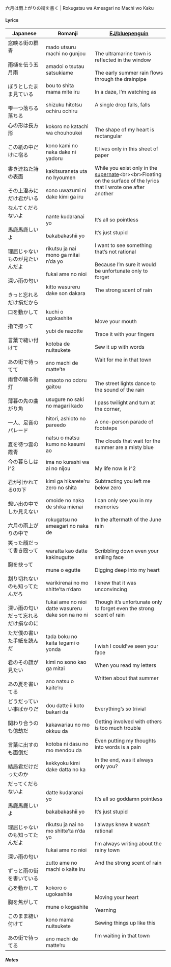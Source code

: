 六月は雨上がりの街を書く | Rokugatsu wa Ameagari no Machi wo Kaku
#### Lyrics

| Japanese                                                                          | Romanji                                                                                                                                                | [EJ/bluepenguin](https://ejtranslations.wordpress.com/2020/06/06/yorushika-rokugatsu-wa-ameagari-no-machi-o-kaku/)                                                                                                                                                                                                                                                   |
| --------------------------------------------------------------------------------- | ------------------------------------------------------------------------------------------------------------------------------------------------------ | -------------------------------------------------------------------------------------------------------------------------------------------------------------------------------------------------------------------------------------------------------------------------------------------------------------------------------------------------------------------- |
| 窓映る街の群青<br><br>雨樋を伝う五月雨<br><br>ぼうとしたまま見ている<br><br>雫一つ落ちる　落ちる                      | mado utsuru machi no gunjou<br><br>amadoi o tsutau satsukiame<br><br>bou to shita mama mite iru<br><br>shizuku hitotsu ochiru ochiru                   | The ultramarine town is reflected in the window<br><br>The early summer rain flows through the drainpipe<br><br>In a daze, I’m watching as<br><br>A single drop falls, falls                                                                                                                                                                                         |
| 心の形は長方形<br><br>この紙の中だけに宿る<br><br>書き連ねた詩の表面<br><br>その上澄みにだけ君がいる                    | kokoro no katachi wa chouhoukei<br><br>kono kami no naka dake ni yadoru<br><br>kakitsuraneta uta no hyoumen<br><br>sono uwazumi ni dake kimi ga iru    | The shape of my heart is rectangular<br><br>It lives only in this sheet of paper<br><br>While you exist only in the [supernate](https://www.thoughtco.com/definition-of-supernate-604666#:~:text=In%20chemistry%2C%20the%20supernate%20is,above%20the%20pellet%20from%20centrifugation.)<br><br>Floating on the surface of the lyrics that I wrote one after another |
| なんてくだらないよ<br><br>馬鹿馬鹿しいよ<br><br>理屈じゃないものが見たいんだよ<br><br>深い雨の匂い<br><br>きっと忘れるだけ損だから | nante kudaranai yo<br><br>bakabakashii yo<br><br>rikutsu ja nai mono ga mitai n’da yo<br><br>fukai ame no nioi<br><br>kitto wasureru dake son dakara   | It’s all so pointless<br><br>It’s just stupid<br><br>I want to see something that’s not rational<br><br>Because I’m sure it would be unfortunate only to forget<br><br>The strong scent of rain                                                                                                                                                                      |
| 口を動かして<br><br>指で擦って<br><br>言葉で縫い付けて<br><br>あの街で待ってて                               | kuchi o ugokashite<br><br>yubi de nazotte<br><br>kotoba de nuitsukete<br><br>ano machi de matte’te                                                     | Move your mouth<br><br>Trace it with your fingers<br><br>Sew it up with words<br><br>Wait for me in that town                                                                                                                                                                                                                                                        |
| 雨音の踊る街灯<br><br>薄暮の先の曲がり角<br><br>一人、足音のパレード<br><br>夏を待つ雲の霞青                        | amaoto no odoru gaitou<br><br>usugure no saki no magari kado<br><br>hitori, ashioto no pareedo<br><br>natsu o matsu kumo no kasumi ao                  | The street lights dance to the sound of the rain<br><br>I pass twilight and turn at the corner,<br><br>A one-person parade of footsteps<br><br>The clouds that wait for the summer are a misty blue                                                                                                                                                                  |
| 今の暮らしはi^2<br><br>君が引かれてる0の下<br><br>想い出の中でしか見えない<br><br>六月の雨上がりの中で                 | ima no kurashi wa ai no nijou<br><br>kimi ga hikarete’ru zero no shita<br><br>omoide no naka de shika mienai<br><br>rokugatsu no ameagari no naka de   | My life now is i^2<br><br>Subtracting you left me below zero<br><br>I can only see you in my memories<br><br>In the aftermath of the June rain                                                                                                                                                                                                                       |
| 笑った顔だって書き殴って<br><br>胸を抉って<br><br>割り切れないのも知ってたんだろ<br><br>深い雨の匂いだって忘れるだけ損なのに        | waratta kao datte kakinugutte<br><br>mune o egutte<br><br>warikirenai no mo shitte’ta n’daro<br><br>fukai ame no nioi datte wasureru dake son na no ni | Scribbling down even your smiling face<br><br>Digging deep into my heart<br><br>I knew that it was unconvincing<br><br>Though it’s unfortunate only to forget even the strong scent of rain                                                                                                                                                                          |
| ただ僕の書いた手紙を読んだ<br><br>君のその顔が見たい<br><br>あの夏を書いてる                                    | tada boku no kaita tegami o yonda<br><br>kimi no sono kao ga mitai<br><br>ano natsu o kaite’ru                                                         | I wish I could’ve seen your face<br><br>When you read my letters<br><br>Written about that summer                                                                                                                                                                                                                                                                    |
| どうだっていい事ばかりだ<br><br>関わり合うのも億劫だ<br><br>言葉に出すのも面倒だ<br><br>結局君だけだったのか                | dou datte ii koto bakari da<br><br>kakawariau no mo okkuu da<br><br>kotoba ni dasu no mo mendou da<br><br>kekkyoku kimi dake datta no ka               | Everything’s so trivial<br><br>Getting involved with others is too much trouble<br><br>Even putting my thoughts into words is a pain<br><br>In the end, was it always only you?                                                                                                                                                                                      |
| だってくだらないよ<br><br>馬鹿馬鹿しいよ<br><br>理屈じゃないのも知ってたんだよ<br><br>深い雨の匂い<br><br>ずっと雨の街を書いている | datte kudaranai yo<br><br>bakabakashii yo<br><br>rikutsu ja nai no mo shitte’ta n’da yo<br><br>fukai ame no nioi<br><br>zutto ame no machi o kaite iru | It’s all so goddamn pointless<br><br>It’s just stupid<br><br>I always knew it wasn’t rational<br><br>I’m always writing about the rainy town<br><br>And the strong scent of rain                                                                                                                                                                                     |
| 心を動かして<br><br>胸を焦がして<br><br>このまま縫い付けて<br><br>あの街で待ってる                             | kokoro o ugokashite<br><br>mune o kogashite<br><br>kono mama nuitsukete<br><br>ano machi de matte’ru                                                   | Moving your heart<br><br>Yearning<br><br>Sewing things up like this<br><br>I’m waiting in that town                                                                                                                                                                                                                                                                  |
##### Notes
>